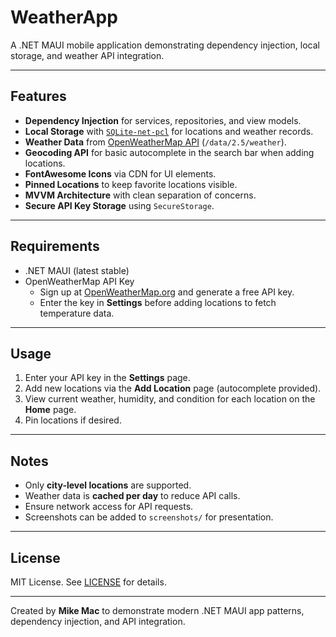 # WeatherApp

A .NET MAUI mobile application demonstrating dependency injection, local storage, and weather API integration.

---

## Features

- **Dependency Injection** for services, repositories, and view models.
- **Local Storage** with [`SQLite-net-pcl`](https://www.nuget.org/packages/sqlite-net-pcl/) for locations and weather records.
- **Weather Data** from [OpenWeatherMap API](https://api.openweathermap.org) (`/data/2.5/weather`).
- **Geocoding API** for basic autocomplete in the search bar when adding locations.
- **FontAwesome Icons** via CDN for UI elements.
- **Pinned Locations** to keep favorite locations visible.
- **MVVM Architecture** with clean separation of concerns.
- **Secure API Key Storage** using `SecureStorage`.

---

## Requirements

- .NET MAUI (latest stable)
- OpenWeatherMap API Key
    - Sign up at [OpenWeatherMap.org](https://openweathermap.org/) and generate a free API key.
    - Enter the key in **Settings** before adding locations to fetch temperature data.

---

## Usage

1. Enter your API key in the **Settings** page.
2. Add new locations via the **Add Location** page (autocomplete provided).
3. View current weather, humidity, and condition for each location on the **Home** page.
4. Pin locations if desired.

---

## Notes

- Only **city-level locations** are supported.
- Weather data is **cached per day** to reduce API calls.
- Ensure network access for API requests.
- Screenshots can be added to `screenshots/` for presentation.

---

## License

MIT License. See [LICENSE](LICENSE) for details.

---

Created by **Mike Mac** to demonstrate modern .NET MAUI app patterns, dependency injection, and API integration.
